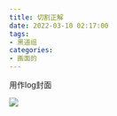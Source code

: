 ```yaml
---
title: 切割正解
date: 2022-03-10 02:17:00
tags:
- 黑道组
categories:
- 画面的
---
```


用作log封面

![](https://github.com/spooats/spooats.github.io/raw/master/images/2022-03-10.jpg)
